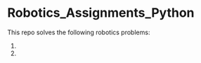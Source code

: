 # Robotics_Assignments_Python
This repo solves the following robotics problems:
<oL>
  <li></li>
  <li></li>
</oL>
